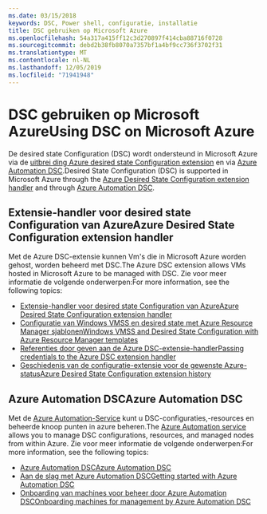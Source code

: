 ```yaml
---
ms.date: 03/15/2018
keywords: DSC, Power shell, configuratie, installatie
title: DSC gebruiken op Microsoft Azure
ms.openlocfilehash: 54a317a415ff12c3d270897f414cba88716f0728
ms.sourcegitcommit: debd2b38fb8070a7357bf1a4bf9cc736f3702f31
ms.translationtype: MT
ms.contentlocale: nl-NL
ms.lasthandoff: 12/05/2019
ms.locfileid: "71941948"
---
```

# <a name="using-dsc-on-microsoft-azure"></a><span data-ttu-id="70a56-103">DSC gebruiken op Microsoft Azure</span><span class="sxs-lookup"><span data-stu-id="70a56-103">Using DSC on Microsoft Azure</span></span>

<span data-ttu-id="70a56-104">De desired state Configuration (DSC) wordt ondersteund in Microsoft Azure via de [uitbrei ding Azure desired state Configuration extension](/azure/virtual-machines/extensions/dsc-overview) en via [Azure Automation DSC](/azure/automation/automation-dsc-overview).</span><span class="sxs-lookup"><span data-stu-id="70a56-104">Desired State Configuration (DSC) is supported in Microsoft Azure through the [Azure Desired State Configuration extension handler](/azure/virtual-machines/extensions/dsc-overview) and through [Azure Automation DSC](/azure/automation/automation-dsc-overview).</span></span>

## <a name="azure-desired-state-configuration-extension-handler"></a><span data-ttu-id="70a56-105">Extensie-handler voor desired state Configuration van Azure</span><span class="sxs-lookup"><span data-stu-id="70a56-105">Azure Desired State Configuration extension handler</span></span>

<span data-ttu-id="70a56-106">Met de Azure DSC-extensie kunnen Vm's die in Microsoft Azure worden gehost, worden beheerd met DSC.</span><span class="sxs-lookup"><span data-stu-id="70a56-106">The Azure DSC extension allows VMs hosted in Microsoft Azure to be managed with DSC.</span></span>
<span data-ttu-id="70a56-107">Zie voor meer informatie de volgende onderwerpen:</span><span class="sxs-lookup"><span data-stu-id="70a56-107">For more information, see the following topics:</span></span>

- [<span data-ttu-id="70a56-108">Extensie-handler voor desired state Configuration van Azure</span><span class="sxs-lookup"><span data-stu-id="70a56-108">Azure Desired State Configuration extension handler</span></span>](/azure/virtual-machines/extensions/dsc-overview)
- [<span data-ttu-id="70a56-109">Configuratie van Windows VMSS en desired state met Azure Resource Manager sjablonen</span><span class="sxs-lookup"><span data-stu-id="70a56-109">Windows VMSS and Desired State Configuration with Azure Resource Manager templates</span></span>](/azure/virtual-machines/extensions/dsc-template)
- [<span data-ttu-id="70a56-110">Referenties door geven aan de Azure DSC-extensie-handler</span><span class="sxs-lookup"><span data-stu-id="70a56-110">Passing credentials to the Azure DSC extension handler</span></span>](/azure/virtual-machines/extensions/dsc-credentials)
- [<span data-ttu-id="70a56-111">Geschiedenis van de configuratie-extensie voor de gewenste Azure-status</span><span class="sxs-lookup"><span data-stu-id="70a56-111">Azure Desired State Configuration extension history</span></span>](azureDscexthistory.md)

## <a name="azure-automation-dsc"></a><span data-ttu-id="70a56-112">Azure Automation DSC</span><span class="sxs-lookup"><span data-stu-id="70a56-112">Azure Automation DSC</span></span>

<span data-ttu-id="70a56-113">Met de [Azure Automation-Service](https://azure.microsoft.com/en-us/services/automation/) kunt u DSC-configuraties,-resources en beheerde knoop punten in azure beheren.</span><span class="sxs-lookup"><span data-stu-id="70a56-113">The [Azure Automation service](https://azure.microsoft.com/en-us/services/automation/) allows you to manage DSC configurations, resources, and managed nodes from within Azure.</span></span> <span data-ttu-id="70a56-114">Zie voor meer informatie de volgende onderwerpen:</span><span class="sxs-lookup"><span data-stu-id="70a56-114">For more information, see the following topics:</span></span>

- [<span data-ttu-id="70a56-115">Azure Automation DSC</span><span class="sxs-lookup"><span data-stu-id="70a56-115">Azure Automation DSC</span></span>](/azure/automation/automation-dsc-overview)
- [<span data-ttu-id="70a56-116">Aan de slag met Azure Automation DSC</span><span class="sxs-lookup"><span data-stu-id="70a56-116">Getting started with Azure Automation DSC</span></span>](/azure/automation/automation-dsc-getting-started)
- [<span data-ttu-id="70a56-117">Onboarding van machines voor beheer door Azure Automation DSC</span><span class="sxs-lookup"><span data-stu-id="70a56-117">Onboarding machines for management by Azure Automation DSC</span></span>](/azure/automation/automation-dsc-onboarding)